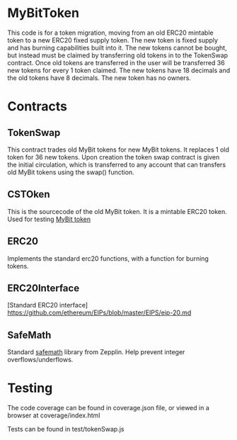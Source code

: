 # MyBitToken
This code is for a token migration, moving from an old ERC20 mintable token to a new ERC20 fixed supply token. The new token is fixed supply and has burning capabilities built into it. The new tokens cannot be bought, but instead must be claimed by transferring old tokens in to the TokenSwap contract. Once old tokens are transferred in the user will be transferred 36 new tokens for every 1 token claimed. The new tokens have 18 decimals and the old tokens have 8 decimals. The new token has no owners. 


# Contracts

## TokenSwap
This contract trades old MyBit tokens for new MyBit tokens. It replaces 1 old token for 36 new tokens. Upon creation the token swap contract is given the initial circulation, which is transferred to any account that can transfers old MyBit tokens using the swap() function. 

## CSTOken
This is the sourcecode of the old MyBit token. It is a mintable ERC20 token. Used for testing [MyBit token](https://etherscan.io/address/0x94298f1e0ab2dfad6eeffb1426846a3c29d98090#code)

## ERC20
Implements the standard erc20 functions, with a function for burning tokens. 

## ERC20Interface 
[Standard ERC20 interface] 
https://github.com/ethereum/EIPs/blob/master/EIPS/eip-20.md

## SafeMath
Standard [safemath](https://github.com/OpenZeppelin/zeppelin-solidity/blob/master/contracts/math/SafeMath.sol) library from Zepplin. Help prevent integer overflows/underflows.

# Testing
The code coverage can be found in coverage.json file, or viewed in a browser at coverage/index.html 

Tests can be found in test/tokenSwap.js
